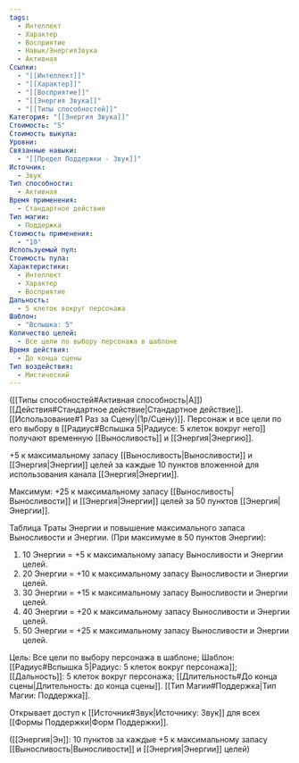 ```yaml
---
tags:
  - Интеллект
  - Характер
  - Восприятие
  - Навык/ЭнергияЗвука
  - Активная
Ссылки:
  - "[[Интеллект]]"
  - "[[Характер]]"
  - "[[Восприятие]]"
  - "[[Энергия Звука]]"
  - "[[Типы способностей]]"
Категория: "[[Энергия Звука]]"
Стоимость: "5"
Стоимость выкупа: 
Уровни: 
Связанные навыки:
  - "[[Предел Поддержки - Звук]]"
Источник:
  - Звук
Тип способности:
  - Активная
Время применения:
  - Стандартное действие
Тип магии:
  - Поддержка
Стоимость применения:
  - "10"
Используемый пул: 
Стоимость пула: 
Характеристики:
  - Интеллект
  - Характер
  - Восприятие
Дальность:
  - 5 клеток вокруг персонажа
Шаблон:
  - "Вспышка: 5"
Количество целей:
  - Все цели по выбору персонажа в шаблоне
Время действия:
  - До конца сцены
Тип воздействия:
  - Мистический
---
```

([[Типы способностей#Активная способность|А]]) [[Действия#Стандартное действие|Стандартное действие]]. [[Использование#1 Раз за Сцену|(1р/Сцену)]]. Персонаж и все цели по его выбору в [[Радиус#Вспышка 5|Радиусе: 5 клеток вокруг него]] получают временную [[Выносливость]] и [[Энергия|Энергию]].  

+5 к максимальному запасу [[Выносливость|Выносливости]] и [[Энергия|Энергии]] целей за каждые 10 пунктов вложенной для использования канала [[Энергия|Энергии]]. 
 
Максимум: +25 к максимальному запасу [[Выносливость|Выносливости]] и [[Энергия|Энергии]] целей за 50 пунктов [[Энергия|Энергии]].

Таблица Траты Энергии и повышение максимального запаса Выносливости и Энергии.
(При максимуме в 50 пунктов Энергии):

1. 10 Энергии = +5 к максимальному запасу Выносливости и Энергии целей.
2. 20 Энергии = +10 к максимальному запасу Выносливости и Энергии целей.
3. 30 Энергии = +15 к максимальному запасу Выносливости и Энергии целей.
4. 40 Энергии = +20 к максимальному запасу Выносливости и Энергии целей.
5. 50 Энергии = +25 к максимальному запасу Выносливости и Энергии целей.

Цель: Все цели по выбору персонажа в шаблоне; Шаблон: [[Радиус#Вспышка 5|Радиус: 5 клеток вокруг персонажа]]; [[Дальность]]: 5 клеток вокруг персонажа; [[Длительность#До конца сцены|Длительность: до конца сцены]]. [[Тип Магии#Поддержка|Тип Магии: Поддержка]].

Открывает доступ к [[Источник#Звук|Источнику: Звук]] для всех [[Формы Поддержки|Форм Поддержки]]. 

([[Энергия|Эн]]: 10 пунктов за каждые +5 к максимальному запасу [[Выносливость|Выносливости]] и [[Энергия|Энергии]] целей)
